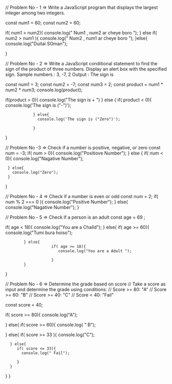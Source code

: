 // Problem No - 1 => Write a JavaScript program that displays the largest integer among two integers.

const num1 = 60;
const num2 = 60;

if( num1 > num2){
  console.log(" Num1 , num2 ar cheye boro ");
} else if( num2 > num1 ){
  console.log(" Num2 , num1 ar cheye boro ");
}else{
   console.log("Duitai SOman");
   
}


//  Problem No - 2 => Write a JavaScript conditional statement to find the sign of the product of three numbers. Display an alert box with the specified sign.
Sample numbers : 3, -7, 2
Output : The sign is 

const num1 = 3;
const num2 = -7;
const num3 = 2;
const product = num1 * num2 * num3;
console.log(product);


if(product > 0){
   console.log("The sign is + ")
} else {
                if( product < 0){
                   console.log('The sign is ("-")');
                   
                } else{
                  console.log('The sign is ("Zero")');  
                   
                }
}



// Problem No -3 =>  Check if a number is positive, negative, or zero
const num = -3;
if( num > 0){
   console.log("Positiove Number");
} else {
     if( num < 0){
        console.log("Nagative Number");
        
     } else{
       console.log("Zero");      
     }
}



// Problem  No - 4 => Check if a number is even or odd
const num = 2;
if( num % 2 === 0 ){
   console.log("Positive Number");
} else{
      console.log("Nagative Number");
}


// Problem No - 5 => Check if a person is an adult 
const  age = 69 ;

if( age < 18){
   console.log("You are a Chaild");
} else{
            if( age >= 60){
               console.log("Tumi bura hoiso");
               
            } else{
                        if( age >= 18){
                           console.log("You are a Adult ");
                           
                        }
            }
}


// Problem No - 6 =>  Determine the grade based on score
// Take a score as input and determine the grade using conditions:
// Score >= 80: "A"
// Score >= 60: "B"
// Score >= 40: "C"
// Score < 40: "Fail"

const score = 40;

if( score >= 80){
   console.log("A");
   
} else{ 
  if( score  >=  60){
           console.log( " B");
           
  } else{
      if( score >= 33 ){
          console.log("C");
          
      } else{
         if( score <= 33){
           console.log(" Fail");
           
         }
      }
  }
}